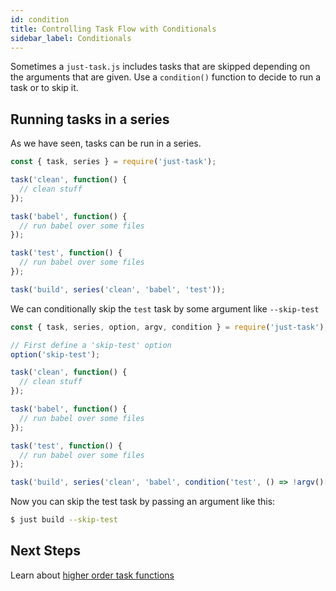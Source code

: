 ```yaml
---
id: condition
title: Controlling Task Flow with Conditionals
sidebar_label: Conditionals
---
```


Sometimes a `just-task.js` includes tasks that are skipped depending on the arguments that are given. Use a `condition()` function to decide to run a task or to skip it.

## Running tasks in a series

As we have seen, tasks can be run in a series.

```js
const { task, series } = require('just-task');

task('clean', function() {
  // clean stuff
});

task('babel', function() {
  // run babel over some files
});

task('test', function() {
  // run babel over some files
});

task('build', series('clean', 'babel', 'test'));
```

We can conditionally skip the `test` task by some argument like `--skip-test`

```js
const { task, series, option, argv, condition } = require('just-task');

// First define a 'skip-test' option
option('skip-test');

task('clean', function() {
  // clean stuff
});

task('babel', function() {
  // run babel over some files
});

task('test', function() {
  // run babel over some files
});

task('build', series('clean', 'babel', condition('test', () => !argv()['skip-test']));
```

Now you can skip the test task by passing an argument like this:

```sh
$ just build --skip-test
```

## Next Steps

Learn about [higher order task functions](thunk.md)
